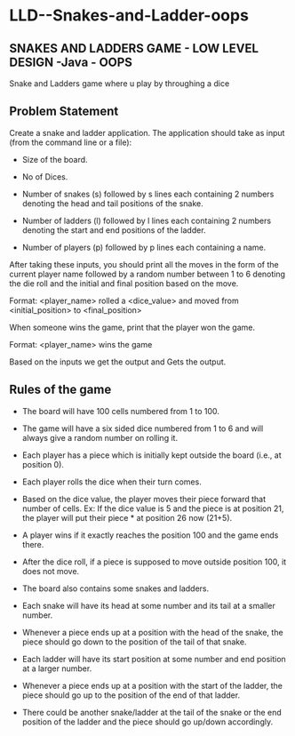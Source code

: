 # LLD--Snakes-and-Ladder-oops
## SNAKES AND LADDERS GAME - LOW LEVEL DESIGN -Java - OOPS 
Snake and Ladders game where u play by throughing a dice 

## Problem Statement 
Create a snake and ladder application. The application should take as input (from the command line or a file):

* Size of the board. 

* No of Dices.

 * Number of snakes (s) followed by s lines each containing 2 numbers denoting the head and tail positions of the snake.

* Number of ladders (l) followed by l lines each containing 2 numbers denoting the start and end positions of the ladder.

* Number of players (p) followed by p lines each containing a name.

After taking these inputs, you should print all the moves in the form of the current player name followed by a random number between 1 to 6 denoting the die roll and the initial and final position based on the move.

 Format: <player_name> rolled a <dice_value> and moved from <initial_position> to <final_position>


 When someone wins the game, print that the player won the game.

 Format: <player_name> wins the game

Based on the inputs we get the output and Gets the output.

## Rules of the game

* The board will have 100 cells numbered from 1 to 100.

* The game will have a six sided dice numbered from 1 to 6 and will always give a random number on rolling it.

* Each player has a piece which is initially kept outside the board (i.e., at position 0).

* Each player rolls the dice when their turn comes.

* Based on the dice value, the player moves their piece forward that number of cells. Ex: If the dice value is 5 and the piece is at position 21, the player will put their piece * at position 26 now (21+5).

* A player wins if it exactly reaches the position 100 and the game ends there.

* After the dice roll, if a piece is supposed to move outside position 100, it does not move.

* The board also contains some snakes and ladders.

* Each snake will have its head at some number and its tail at a smaller number.

* Whenever a piece ends up at a position with the head of the snake, the piece should go down to the position of the tail of that snake.

* Each ladder will have its start position at some number and end position at a larger number.

* Whenever a piece ends up at a position with the start of the ladder, the piece should go up to the position of the end of that ladder.


* There could be another snake/ladder at the tail of the snake or the end position of the ladder and the piece should go up/down accordingly.

